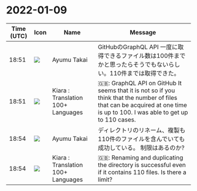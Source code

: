 # 2022-01-09

|Time (UTC)|Icon|Name|Message|
|---|---|---|---|
|18:51|![](https://avatars.slack-edge.com/2021-11-13/2734732574129_8d1b9fea40457c8d0a44_72.png)|Ayumu Takai|GitHubのGraphQL API 一度に取得できるファイル数は100件までかと思ったらそうでもないらしい。110件までは取得できた。|
|18:51|![](https://avatars.slack-edge.com/2021-08-02/2324149410423_2aa7423c4133ecb9f168_72.png)|Kiara : Translation 100+ Languages|🇬🇧: GraphQL API on GitHub It seems that it is not so if you think that the number of files that can be acquired at one time is up to 100. I was able to get up to 110 cases.|
|18:54|![](https://avatars.slack-edge.com/2021-11-13/2734732574129_8d1b9fea40457c8d0a44_72.png)|Ayumu Takai|ディレクトリのリネーム、複製も110件のファイルを含んでいても成功している。 制限はあるのか?|
|18:54|![](https://avatars.slack-edge.com/2021-08-02/2324149410423_2aa7423c4133ecb9f168_72.png)|Kiara : Translation 100+ Languages|🇬🇧: Renaming and duplicating the directory is successful even if it contains 110 files. Is there a limit?|
